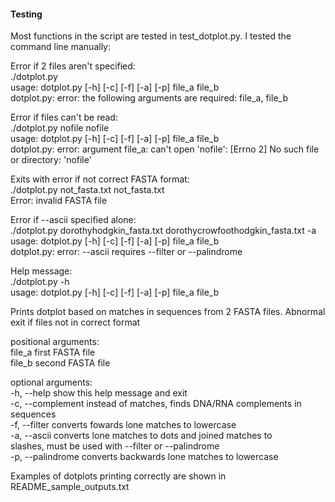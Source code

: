 #### Testing

Most functions in the script are tested in test_dotplot.py. I tested the command line manually:


Error if 2 files aren't specified:  
./dotplot.py  
usage: dotplot.py [-h] [-c] [-f] [-a] [-p] file_a file_b  
dotplot.py: error: the following arguments are required: file_a, file_b


Error if files can't be read:  
./dotplot.py nofile nofile  
usage: dotplot.py [-h] [-c] [-f] [-a] [-p] file_a file_b  
dotplot.py: error: argument file_a: can't open 'nofile': [Errno 2] No such file or directory: 'nofile'


Exits with error if not correct FASTA format:  
./dotplot.py not_fasta.txt not_fasta.txt  
Error: invalid FASTA file


Error if --ascii specified alone:  
./dotplot.py dorothyhodgkin_fasta.txt dorothycrowfoothodgkin_fasta.txt -a  
usage: dotplot.py [-h] [-c] [-f] [-a] [-p] file_a file_b  
dotplot.py: error: --ascii requires --filter or --palindrome


Help message:  
./dotplot.py -h  
usage: dotplot.py [-h] [-c] [-f] [-a] [-p] file_a file_b  

Prints dotplot based on matches in sequences from 2 FASTA files. Abnormal exit
if files not in correct format  

positional arguments:  
  file_a            first FASTA file  
  file_b            second FASTA file  

optional arguments:  
  -h, --help        show this help message and exit  
  -c, --complement  instead of matches, finds DNA/RNA complements in sequences  
  -f, --filter      converts fowards lone matches to lowercase  
  -a, --ascii       converts lone matches to dots and joined matches to  
                    slashes, must be used with --filter or --palindrome  
  -p, --palindrome  converts backwards lone matches to lowercase  


Examples of dotplots printing correctly are shown in README_sample_outputs.txt
